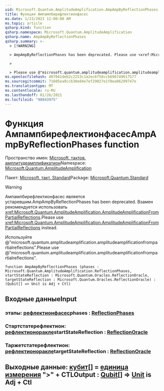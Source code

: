 ```yaml
---
uid: Microsoft.Quantum.AmplitudeAmplification.AmpAmpByReflectionPhases
title: Функция Ампампбирефлектионфасес
ms.date: 1/23/2021 12:00:00 AM
ms.topic: article
qsharp.kind: function
qsharp.namespace: Microsoft.Quantum.AmplitudeAmplification
qsharp.name: AmpAmpByReflectionPhases
qsharp.summary: >-
  > [!WARNING]

  > AmpAmpByReflectionPhases has been deprecated. Please use <xref:Microsoft.Quantum.AmplitudeAmplification.AmplitudeAmplificationFromPartialReflections> instead.

  >

  > Please use @"microsoft.quantum.amplitudeamplification.amplitudeamplificationfrompartialreflections".
ms.openlocfilehash: 407041deb2c2253c1a2ec6f58ccb696749617577
ms.sourcegitcommit: 71605ea9cc630e84e7ef29027e1f0ea06299747e
ms.translationtype: MT
ms.contentlocale: ru-RU
ms.lasthandoff: 01/26/2021
ms.locfileid: "98843975"
---
```

# <a name="ampampbyreflectionphases-function"></a><span data-ttu-id="522b4-102">Функция Ампампбирефлектионфасес</span><span class="sxs-lookup"><span data-stu-id="522b4-102">AmpAmpByReflectionPhases function</span></span>

<span data-ttu-id="522b4-103">Пространство имен: [Microsoft. тактов. амплитудеамплификатион](xref:Microsoft.Quantum.AmplitudeAmplification)</span><span class="sxs-lookup"><span data-stu-id="522b4-103">Namespace: [Microsoft.Quantum.AmplitudeAmplification](xref:Microsoft.Quantum.AmplitudeAmplification)</span></span>

<span data-ttu-id="522b4-104">Пакет: [Microsoft. такт. Standard](https://nuget.org/packages/Microsoft.Quantum.Standard)</span><span class="sxs-lookup"><span data-stu-id="522b4-104">Package: [Microsoft.Quantum.Standard](https://nuget.org/packages/Microsoft.Quantum.Standard)</span></span>


> [!WARNING]
> <span data-ttu-id="522b4-105">Ампампбирефлектионфасес является устаревшим.</span><span class="sxs-lookup"><span data-stu-id="522b4-105">AmpAmpByReflectionPhases has been deprecated.</span></span> <span data-ttu-id="522b4-106">Взамен рекомендуется использовать <xref:Microsoft.Quantum.AmplitudeAmplification.AmplitudeAmplificationFromPartialReflections>.</span><span class="sxs-lookup"><span data-stu-id="522b4-106">Please use <xref:Microsoft.Quantum.AmplitudeAmplification.AmplitudeAmplificationFromPartialReflections> instead.</span></span>
>
> <span data-ttu-id="522b4-107">Используйте @"microsoft.quantum.amplitudeamplification.amplitudeamplificationfrompartialreflections".</span><span class="sxs-lookup"><span data-stu-id="522b4-107">Please use @"microsoft.quantum.amplitudeamplification.amplitudeamplificationfrompartialreflections".</span></span>



```qsharp
function AmpAmpByReflectionPhases (phases : Microsoft.Quantum.AmplitudeAmplification.ReflectionPhases, startStateReflection : Microsoft.Quantum.Oracles.ReflectionOracle, targetStateReflection : Microsoft.Quantum.Oracles.ReflectionOracle) : (Qubit[] => Unit is Adj + Ctl)
```


## <a name="input"></a><span data-ttu-id="522b4-108">Входные данные</span><span class="sxs-lookup"><span data-stu-id="522b4-108">Input</span></span>

### <a name="phases--reflectionphases"></a><span data-ttu-id="522b4-109">этапы: [рефлектионфасес](xref:Microsoft.Quantum.AmplitudeAmplification.ReflectionPhases)</span><span class="sxs-lookup"><span data-stu-id="522b4-109">phases : [ReflectionPhases](xref:Microsoft.Quantum.AmplitudeAmplification.ReflectionPhases)</span></span>




### <a name="startstatereflection--reflectionoracle"></a><span data-ttu-id="522b4-110">Стартстатерефлектион: [рефлектионоракле](xref:Microsoft.Quantum.Oracles.ReflectionOracle)</span><span class="sxs-lookup"><span data-stu-id="522b4-110">startStateReflection : [ReflectionOracle](xref:Microsoft.Quantum.Oracles.ReflectionOracle)</span></span>




### <a name="targetstatereflection--reflectionoracle"></a><span data-ttu-id="522b4-111">Таржетстатерефлектион: [рефлектионоракле](xref:Microsoft.Quantum.Oracles.ReflectionOracle)</span><span class="sxs-lookup"><span data-stu-id="522b4-111">targetStateReflection : [ReflectionOracle](xref:Microsoft.Quantum.Oracles.ReflectionOracle)</span></span>





## <a name="output--qubit--unit--is-adj--ctl"></a><span data-ttu-id="522b4-112">Выходные данные: [кубит](xref:microsoft.quantum.lang-ref.qubit)[] = [единица измерения](xref:microsoft.quantum.lang-ref.unit)  ">" + CTL</span><span class="sxs-lookup"><span data-stu-id="522b4-112">Output : [Qubit](xref:microsoft.quantum.lang-ref.qubit)[] => [Unit](xref:microsoft.quantum.lang-ref.unit)  is Adj + Ctl</span></span>

